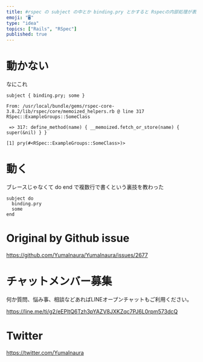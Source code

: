 ```yaml
---
title: #rspec の subject の中とか binding.pry とかすると Rspecの内部処理が表示されて動かないのだが？ ( #Ra
emoji: "🖥"
type: "idea"
topics: ["Rails", "RSpec"]
published: true
---
```


# 動かない

なにこれ

```
subject { binding.pry; some }
```

```
From: /usr/local/bundle/gems/rspec-core-3.8.2/lib/rspec/core/memoized_helpers.rb @ line 317 RSpec::ExampleGroups::SomeClass

 => 317: define_method(name) { __memoized.fetch_or_store(name) { super(&nil) } }

[1] pry(#<RSpec::ExampleGroups::SomeClass>)>
```

# 動く

ブレースじゃなくて do end で複数行で書くという裏技を教わった
```
subject do
  binding.pry
  some
end
```


# Original by Github issue

https://github.com/YumaInaura/YumaInaura/issues/2677








<!-- Update From Qiita API -->

# チャットメンバー募集


何か質問、悩み事、相談などあればLINEオープンチャットもご利用ください。

https://line.me/ti/g2/eEPltQ6Tzh3pYAZV8JXKZqc7PJ6L0rpm573dcQ





# Twitter


https://twitter.com/YumaInaura


<!-- Update From Qiita API -->


